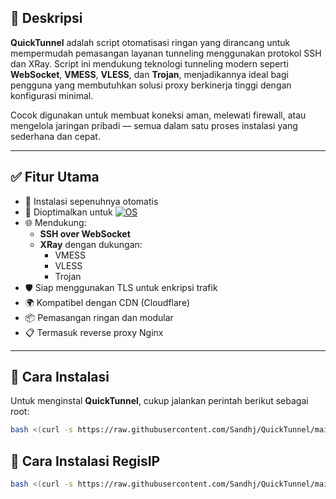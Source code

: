## 📌 Deskripsi

**QuickTunnel** adalah script otomatisasi ringan yang dirancang untuk mempermudah pemasangan layanan tunneling menggunakan protokol SSH dan XRay. Script ini mendukung teknologi tunneling modern seperti **WebSocket**, **VMESS**, **VLESS**, dan **Trojan**, menjadikannya ideal bagi pengguna yang membutuhkan solusi proxy berkinerja tinggi dengan konfigurasi minimal.

Cocok digunakan untuk membuat koneksi aman, melewati firewall, atau mengelola jaringan pribadi — semua dalam satu proses instalasi yang sederhana dan cepat.

---

## ✅ Fitur Utama

- 🔧 Instalasi sepenuhnya otomatis
- 🐧 Dioptimalkan untuk [![OS](https://img.shields.io/badge/Sistem_Operasi-Debian_12-blue)](https://www.debian.org/distrib/)
- 🌐 Mendukung:
  - **SSH over WebSocket**
  - **XRay** dengan dukungan:
    - VMESS
    - VLESS
    - Trojan
- 🛡️ Siap menggunakan TLS untuk enkripsi trafik
- 🌍 Kompatibel dengan CDN (Cloudflare)
- 📦 Pemasangan ringan dan modular
- 📋 Termasuk reverse proxy Nginx

---

## 🚀 Cara Instalasi

Untuk menginstal **QuickTunnel**, cukup jalankan perintah berikut sebagai root:

```bash
bash <(curl -s https://raw.githubusercontent.com/Sandhj/QuickTunnel/main/install.sh)
```

## 🚀 Cara Instalasi RegisIP

```bash
bash <(curl -s https://raw.githubusercontent.com/Sandhj/QuickTunnel/main/bot/registrasiIP/install-regisip.sh)
```
